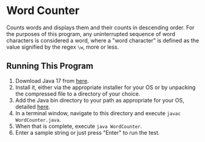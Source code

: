 # Word Counter
Counts words and displays them and their counts in descending order. For the purposes of this program, any uninterrupted sequence of word characters is considered a word, where a "word character" is defined as the value signified by the regex `\w`, more or less.

## Running This Program
1. Download Java 17 from [here](https://adoptium.net/).
2. Install it, either via the appropriate installer for your OS or by unpacking the compressed file to a directory of your choice.
3. Add the Java bin directory to your path as appropriate for your OS, detailed [here](https://www.java.com/en/download/help/path.html).
4. In a terminal window, navigate to this directory and execute `javac WordCounter.java`.
5. When that is complete, execute `java WordCounter`.
6. Enter a sample string or just press "Enter" to run the test.
